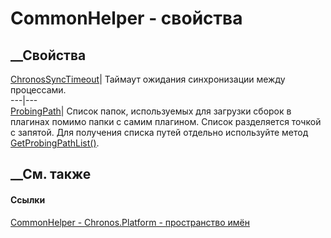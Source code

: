 # CommonHelper - свойства
##  __Свойства
[ChronosSyncTimeout](P_Chronos_Platform_CommonHelper_ChronosSyncTimeout.htm)|
Таймаут ожидания синхронизации между процессами.  
---|---  
[ProbingPath](P_Chronos_Platform_CommonHelper_ProbingPath.htm)|  Список папок,
используемых для загрузки сборок в плагинах помимо папки с самим плагином.
Список разделяется точкой с запятой. Для получения списка путей отдельно
используйте метод
[GetProbingPathList()](M_Chronos_Platform_CommonHelper_GetProbingPathList.htm).  
## __См. также
#### Ссылки
[CommonHelper - ](T_Chronos_Platform_CommonHelper.htm)
[Chronos.Platform - пространство имён](N_Chronos_Platform.htm)
